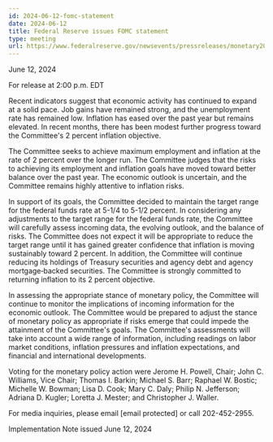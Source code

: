 ```yaml
---
id: 2024-06-12-fomc-statement
date: 2024-06-12
title: Federal Reserve issues FOMC statement
type: meeting
url: https://www.federalreserve.gov/newsevents/pressreleases/monetary20240612a.htm
---
```


June 12, 2024

For release at 2:00 p.m. EDT

Recent indicators suggest that economic activity has continued to expand at a solid pace. Job gains have remained strong, and the unemployment rate has remained low. Inflation has eased over the past year but remains elevated. In recent months, there has been modest further progress toward the Committee's 2 percent inflation objective.

The Committee seeks to achieve maximum employment and inflation at the rate of 2 percent over the longer run. The Committee judges that the risks to achieving its employment and inflation goals have moved toward better balance over the past year. The economic outlook is uncertain, and the Committee remains highly attentive to inflation risks.

In support of its goals, the Committee decided to maintain the target range for the federal funds rate at 5-1/4 to 5-1/2 percent. In considering any adjustments to the target range for the federal funds rate, the Committee will carefully assess incoming data, the evolving outlook, and the balance of risks. The Committee does not expect it will be appropriate to reduce the target range until it has gained greater confidence that inflation is moving sustainably toward 2 percent. In addition, the Committee will continue reducing its holdings of Treasury securities and agency debt and agency mortgage‑backed securities. The Committee is strongly committed to returning inflation to its 2 percent objective.

In assessing the appropriate stance of monetary policy, the Committee will continue to monitor the implications of incoming information for the economic outlook. The Committee would be prepared to adjust the stance of monetary policy as appropriate if risks emerge that could impede the attainment of the Committee's goals. The Committee's assessments will take into account a wide range of information, including readings on labor market conditions, inflation pressures and inflation expectations, and financial and international developments.

Voting for the monetary policy action were Jerome H. Powell, Chair; John C. Williams, Vice Chair; Thomas I. Barkin; Michael S. Barr; Raphael W. Bostic; Michelle W. Bowman; Lisa D. Cook; Mary C. Daly; Philip N. Jefferson; Adriana D. Kugler; Loretta J. Mester; and Christopher J. Waller.

For media inquiries, please email [email protected] or call 202-452-2955.

Implementation Note issued June 12, 2024